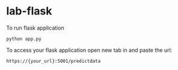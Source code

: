 # lab-flask




To run flask application 

```
python app.py
```


To access your flask application open new tab in and paste the url:
```
https://{your_url}:5001/predictdata
```

